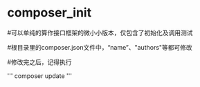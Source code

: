 # composer_init

#可以单纯的算作接口框架的微小小版本，仅包含了初始化及调用测试

#根目录里的composer.json文件中，“name”、"authors"等都可修改

#修改完之后，记得执行

'''
composer update
'''

